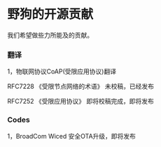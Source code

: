 # 野狗的开源贡献

我们希望做些力所能及的贡献。


### 翻译

1，物联网协议CoAP(受限应用协议)翻译

RFC7228 《受限节点网络的术语》 未校稿，已经发布

RFC7252 《受限应用协议》 即将校稿完成，即将发布


### Codes

1，BroadCom Wiced 安全OTA升级，即将发布
